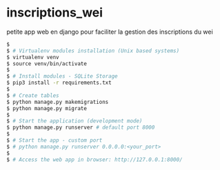 # inscriptions_wei
petite app web en django pour faciliter la gestion des inscriptions du wei

```bash
$
$ # Virtualenv modules installation (Unix based systems)
$ virtualenv venv
$ source venv/bin/activate
$
$ # Install modules - SQLite Storage
$ pip3 install -r requirements.txt
$
$ # Create tables
$ python manage.py makemigrations 
$ python manage.py migrate
$
$ # Start the application (development mode)
$ python manage.py runserver # default port 8000
$
$ # Start the app - custom port
$ # python manage.py runserver 0.0.0.0:<your_port>
$
$ # Access the web app in browser: http://127.0.0.1:8000/
```
